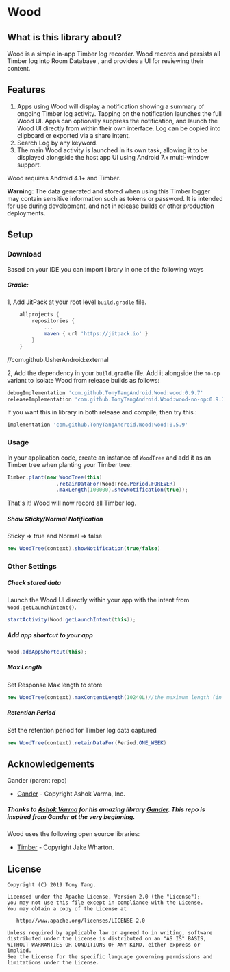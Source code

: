 # Wood

## What is this library about?
Wood is a simple in-app Timber log recorder. Wood records and persists all Timber log into Room Database , and provides a UI for reviewing their content.


## Features
1. Apps using Wood will display a notification showing a summary of ongoing Timber log activity. Tapping on the notification launches the full Wood UI. Apps can optionally suppress the notification, and launch the Wood UI directly from within their own interface. Log can be copied into clipboard or exported via a share intent.
2. Search Log by any keyword.
3. The main Wood activity is launched in its own task, allowing it to be displayed alongside the host app UI using Android 7.x multi-window support.

Wood requires Android 4.1+ and Timber.

**Warning**: The data generated and stored when using this Timber logger may contain sensitive information such as tokens or password. It is intended for use during development, and not in release builds or other production deployments.

## Setup

### Download

Based on your IDE you can import library in one of the following ways

##### Gradle:
1, Add JitPack at your root level `build.gradle` file.
```gradle
	allprojects {
		repositories {
			...
			maven { url 'https://jitpack.io' }
		}
	}
```

//com.github.UsherAndroid:external

2, Add the dependency in your `build.gradle` file. Add it alongside the `no-op` variant to isolate Wood from release builds as follows:
```gradle
debugImplementation 'com.github.TonyTangAndroid.Wood:wood:0.9.7'
releaseImplementation 'com.github.TonyTangAndroid.Wood:wood-no-op:0.9.7'
```
If you want this in library in both release and compile, then try this : 
```gradle
implementation 'com.github.TonyTangAndroid.Wood:wood:0.5.9'
```

### Usage

In your application code, create an instance of `WoodTree` and add it as an Timber tree when planting your Timber tree:

```java
Timber.plant(new WoodTree(this)
                .retainDataFor(WoodTree.Period.FOREVER)
                .maxLength(100000).showNotification(true));
```

That's it! Wood will now record all Timber log.

##### Show Sticky/Normal Notification
Sticky => true and Normal => false
```java
new WoodTree(context).showNotification(true/false)
```

### Other Settings
##### Check stored data
Launch the Wood UI directly within your app with the intent from `Wood.getLaunchIntent()`.
```java
startActivity(Wood.getLaunchIntent(this));
```

##### Add app shortcut to your app
```java
Wood.addAppShortcut(this);
```

##### Max Length
Set Response Max length to store
```java
new WoodTree(context).maxContentLength(10240L)//the maximum length (in bytes)
```

##### Retention Period
Set the retention period for Timber log data captured
```java
new WoodTree(context).retainDataFor(Period.ONE_WEEK)
```
 
## Acknowledgements
Gander (parent repo)
- [Gander][ganderLink] - Copyright Ashok Varma, Inc.
##### Thanks to [Ashok Varma][ashokVarmaLink] for his amazing library [Gander][ganderLink]. This repo is inspired from Gander at the very beginning.

Wood uses the following open source libraries:
- [Timber][timberLink] - Copyright Jake Wharton.

License
-------

    Copyright (C) 2019 Tony Tang.

    Licensed under the Apache License, Version 2.0 (the "License");
    you may not use this file except in compliance with the License.
    You may obtain a copy of the License at

       http://www.apache.org/licenses/LICENSE-2.0

    Unless required by applicable law or agreed to in writing, software
    distributed under the License is distributed on an "AS IS" BASIS,
    WITHOUT WARRANTIES OR CONDITIONS OF ANY KIND, either express or implied.
    See the License for the specific language governing permissions and
    limitations under the License.
    
[ganderLink]: https://github.com/Ashok-Varma/Gander
[ashokVarmaLink]: https://github.com/Ashok-Varma
[timberLink]: https://github.com/JakeWharton/timber
